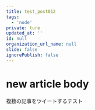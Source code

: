 ```yaml
---
title: test_post012
tags:
  - 'node'
private: ture
updated_at: ''
id: null
organization_url_name: null
slide: false
ignorePublish: false
---
```

# new article body
複数の記事をツイートするテスト